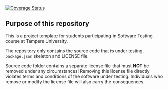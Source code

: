 [![Coverage Status](https://coveralls.io/repos/github/ppaabo/SoftwareTesting/badge.svg?branch=main)](https://coveralls.io/github/ppaabo/SoftwareTesting?branch=main)

## Purpose of this repository

This is a project template for students participating in Software Testing course
at Tampere University.

The repository only contains the source code that is under testing, `package.json` skeleton
and LICENSE file.

Source code folder contains a separate license file that must **NOT** be removed under any circumstances!
Removing this license file directly violates terms and conditions of the software under testing.
Individuals who remove or modify the license file will also carry the consequences.
